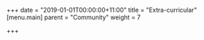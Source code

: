 +++
date = "2019-01-01T00:00:00+11:00"
title = "Extra-curricular"
[menu.main]
parent = "Community"
weight = 7

+++
